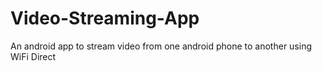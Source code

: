 # Video-Streaming-App
An android app to stream video from one android phone to another using WiFi Direct
